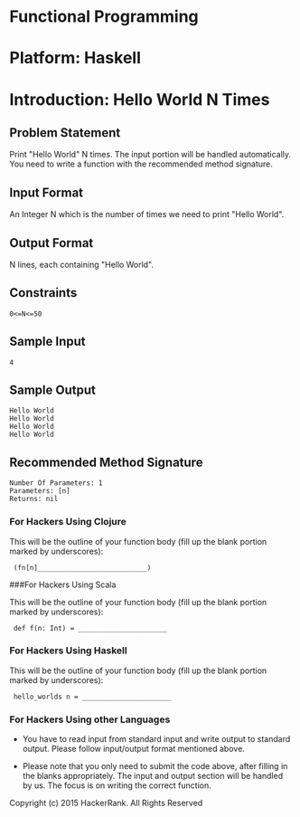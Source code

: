 # Functional Programming

# Platform: Haskell

# Introduction:  Hello World N Times

## Problem Statement

Print "Hello World" N times. The input portion will be handled automatically. You need to write a function with the recommended method signature.

## Input Format 

An Integer N which is the number of times we need to print "Hello World".

## Output Format 

N lines, each containing "Hello World".

## Constraints 

`0<=N<=50`

## Sample Input

`4`

## Sample Output

```
Hello World
Hello World
Hello World
Hello World
```

## Recommended Method Signature

```
Number Of Parameters: 1
Parameters: [n]
Returns: nil
```

### For Hackers Using Clojure

This will be the outline of your function body (fill up the blank portion marked by underscores):

` (fn[n]___________________________)`

###For Hackers Using Scala 

This will be the outline of your function body (fill up the blank portion marked by underscores):

` def f(n: Int) = ______________________`

### For Hackers Using Haskell 

This will be the outline of your function body (fill up the blank portion marked by underscores):

` hello_worlds n = ______________________`

### For Hackers Using other Languages 

* You have to read input from standard input and write output to standard output. Please follow input/output format mentioned above.

* Please note that you only need to submit the code above, after filling in the blanks appropriately. The input and output section will be handled by us. The focus is on writing the correct function.

Copyright (c) 2015 HackerRank.
All Rights Reserved
